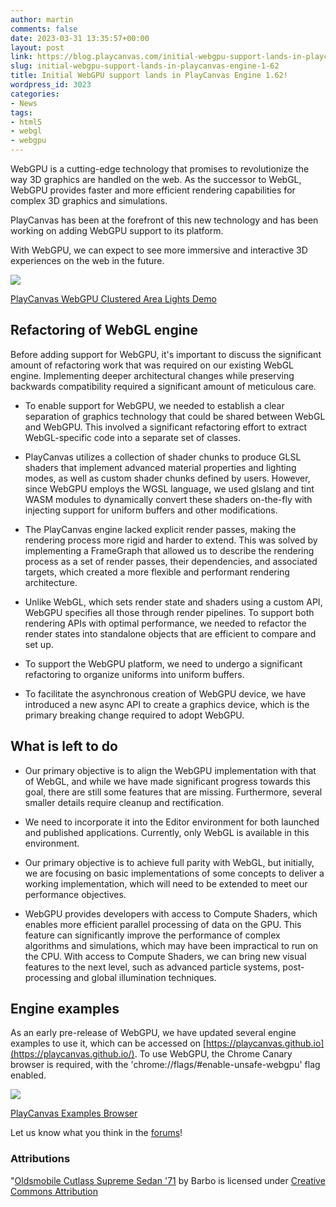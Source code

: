 ```yaml
---
author: martin
comments: false
date: 2023-03-31 13:35:57+00:00
layout: post
link: https://blog.playcanvas.com/initial-webgpu-support-lands-in-playcanvas-engine-1-62/
slug: initial-webgpu-support-lands-in-playcanvas-engine-1-62
title: Initial WebGPU support lands in PlayCanvas Engine 1.62!
wordpress_id: 3023
categories:
- News
tags:
- html5
- webgl
- webgpu
---
```





WebGPU is a cutting-edge technology that promises to revolutionize the way 3D graphics are handled on the web. As the successor to WebGL, WebGPU provides faster and more efficient rendering capabilities for complex 3D graphics and simulations.







PlayCanvas has been at the forefront of this new technology and has been working on adding WebGPU support to its platform.







With WebGPU, we can expect to see more immersive and interactive 3D experiences on the web in the future.





[![](https://blog.playcanvas.com/wp-content/uploads/2023/03/webgpu-area-lights-demo-1024x576.jpg)](https://blog.playcanvas.com/wp-content/uploads/2023/03/webgpu-area-lights-demo.jpg)





[PlayCanvas WebGPU Clustered Area Lights Demo](https://playcanvas.com/demos/arealights/)







## Refactoring of WebGL engine







Before adding support for WebGPU, it's important to discuss the significant amount of refactoring work that was required on our existing WebGL engine. Implementing deeper architectural changes while preserving backwards compatibility required a significant amount of meticulous care.









  * To enable support for WebGPU, we needed to establish a clear separation of graphics technology that could be shared between WebGL and WebGPU. This involved a significant refactoring effort to extract WebGL-specific code into a separate set of classes.





  * PlayCanvas utilizes a collection of shader chunks to produce GLSL shaders that implement advanced material properties and lighting modes, as well as custom shader chunks defined by users. However, since WebGPU employs the WGSL language, we used glslang and tint WASM modules to dynamically convert these shaders on-the-fly with injecting support for uniform buffers and other modifications.





  * The PlayCanvas engine lacked explicit render passes, making the rendering process more rigid and harder to extend. This was solved by implementing a FrameGraph that allowed us to describe the rendering process as a set of render passes, their dependencies, and associated targets, which created a more flexible and performant rendering architecture.





  * Unlike WebGL, which sets render state and shaders using a custom API, WebGPU specifies all those through render pipelines. To support both rendering APIs with optimal performance, we needed to refactor the render states into standalone objects that are efficient to compare and set up.





  * To support the WebGPU platform, we need to undergo a significant refactoring to organize uniforms into uniform buffers.





  * To facilitate the asynchronous creation of WebGPU device, we have introduced a new async API to create a graphics device, which is the primary breaking change required to adopt WebGPU.







## What is left to do









  * Our primary objective is to align the WebGPU implementation with that of WebGL, and while we have made significant progress towards this goal, there are still some features that are missing. Furthermore, several smaller details require cleanup and rectification.





  * We need to incorporate it into the Editor environment for both launched and published applications. Currently, only WebGL is available in this environment.





  * Our primary objective is to achieve full parity with WebGL, but initially, we are focusing on basic implementations of some concepts to deliver a working implementation, which will need to be extended to meet our performance objectives.





  * WebGPU provides developers with access to Compute Shaders, which enables more efficient parallel processing of data on the GPU. This feature can significantly improve the performance of complex algorithms and simulations, which may have been impractical to run on the CPU. With access to Compute Shaders, we can bring new visual features to the next level, such as advanced particle systems, post-processing and global illumination techniques.







## Engine examples







As an early pre-release of WebGPU, we have updated several engine examples to use it, which can be accessed on [https://playcanvas.github.io](https://playcanvas.github.io/). To use WebGPU, the Chrome Canary browser is required, with the 'chrome://flags/#enable-unsafe-webgpu' flag enabled.





[![](https://blog.playcanvas.com/wp-content/uploads/2023/03/playcanvas-examples-browser-webgpu-1024x555.jpg)](https://blog.playcanvas.com/wp-content/uploads/2023/03/playcanvas-examples-browser-webgpu.jpg)





[PlayCanvas Examples Browser](https://playcanvas.github.io/)







Let us know what you think in the [forums](https://forum.playcanvas.com/t/engine-release-v1-62/30360)!







### Attributions







"[Oldsmobile Cutlass Supreme Sedan '71](https://sketchfab.com/3d-models/oldsmobile-cutlass-supreme-sedan-71-78f76d386a4341b0b71745bdc50fd5ab) by Barbo is licensed under [Creative Commons ](https://creativecommons.org/licenses/by/4.0/)[Attribution](https://creativecommons.org/licenses/by/4.0/)



